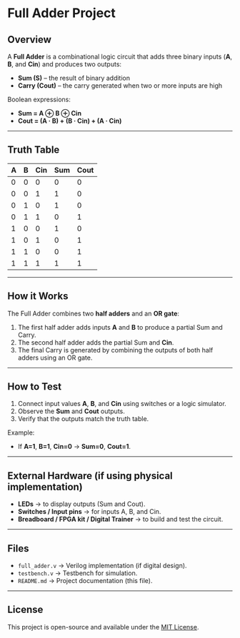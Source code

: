 # Full Adder Project

## Overview
A **Full Adder** is a combinational logic circuit that adds three binary inputs (**A**, **B**, and **Cin**) and produces two outputs:  
- **Sum (S)** – the result of binary addition  
- **Carry (Cout)** – the carry generated when two or more inputs are high  

Boolean expressions:  
- **Sum = A ⊕ B ⊕ Cin**  
- **Cout = (A · B) + (B · Cin) + (A · Cin)**  

---

## Truth Table

| A | B | Cin | Sum | Cout |
|---|---|-----|-----|------|
| 0 | 0 | 0   | 0   | 0    |
| 0 | 0 | 1   | 1   | 0    |
| 0 | 1 | 0   | 1   | 0    |
| 0 | 1 | 1   | 0   | 1    |
| 1 | 0 | 0   | 1   | 0    |
| 1 | 0 | 1   | 0   | 1    |
| 1 | 1 | 0   | 0   | 1    |
| 1 | 1 | 1   | 1   | 1    |

---

## How it Works
The Full Adder combines two **half adders** and an **OR gate**:
1. The first half adder adds inputs **A** and **B** to produce a partial Sum and Carry.  
2. The second half adder adds the partial Sum and **Cin**.  
3. The final Carry is generated by combining the outputs of both half adders using an OR gate.  

---

## How to Test
1. Connect input values **A**, **B**, and **Cin** using switches or a logic simulator.  
2. Observe the **Sum** and **Cout** outputs.  
3. Verify that the outputs match the truth table.  

Example:  
- If **A=1**, **B=1**, **Cin=0** → **Sum=0**, **Cout=1**.  

---

## External Hardware (if using physical implementation)
- **LEDs** → to display outputs (Sum and Cout).  
- **Switches / Input pins** → for inputs A, B, and Cin.  
- **Breadboard / FPGA kit / Digital Trainer** → to build and test the circuit.  

---

## Files
- `full_adder.v` → Verilog implementation (if digital design).  
- `testbench.v` → Testbench for simulation.  
- `README.md` → Project documentation (this file).  

---

## License
This project is open-source and available under the [MIT License](LICENSE).

